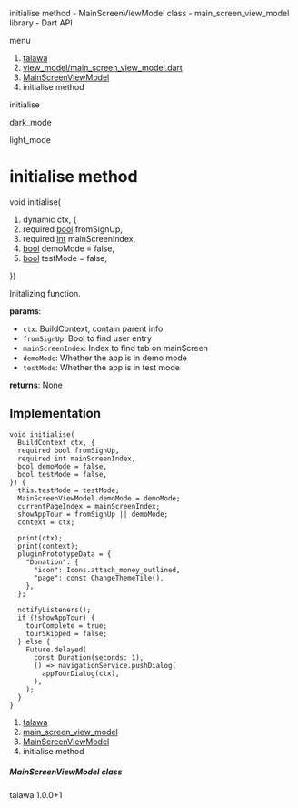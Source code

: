 




initialise method - MainScreenViewModel class - main\_screen\_view\_model library - Dart API







menu

1. [talawa](../../index.html)
2. [view\_model/main\_screen\_view\_model.dart](../../file-___home_harshil_Desktop_open-source_palisadoes_talawa_lib_view_model_main_screen_view_model/)
3. [MainScreenViewModel](../../file-___home_harshil_Desktop_open-source_palisadoes_talawa_lib_view_model_main_screen_view_model/MainScreenViewModel-class.html)
4. initialise method

initialise


dark\_mode

light\_mode




# initialise method


void
initialise(

1. dynamic ctx, {
2. required [bool](https://api.flutter.dev/flutter/dart-core/bool-class.html) fromSignUp,
3. required [int](https://api.flutter.dev/flutter/dart-core/int-class.html) mainScreenIndex,
4. [bool](https://api.flutter.dev/flutter/dart-core/bool-class.html) demoMode = false,
5. [bool](https://api.flutter.dev/flutter/dart-core/bool-class.html) testMode = false,

})

Initalizing function.

**params**:

* `ctx`: BuildContext, contain parent info
* `fromSignUp`: Bool to find user entry
* `mainScreenIndex`: Index to find tab on mainScreen
* `demoMode`: Whether the app is in demo mode
* `testMode`: Whether the app is in test mode

**returns**:
None


## Implementation

```
void initialise(
  BuildContext ctx, {
  required bool fromSignUp,
  required int mainScreenIndex,
  bool demoMode = false,
  bool testMode = false,
}) {
  this.testMode = testMode;
  MainScreenViewModel.demoMode = demoMode;
  currentPageIndex = mainScreenIndex;
  showAppTour = fromSignUp || demoMode;
  context = ctx;

  print(ctx);
  print(context);
  pluginPrototypeData = {
    "Donation": {
      "icon": Icons.attach_money_outlined,
      "page": const ChangeThemeTile(),
    },
  };

  notifyListeners();
  if (!showAppTour) {
    tourComplete = true;
    tourSkipped = false;
  } else {
    Future.delayed(
      const Duration(seconds: 1),
      () => navigationService.pushDialog(
        appTourDialog(ctx),
      ),
    );
  }
}
```

 


1. [talawa](../../index.html)
2. [main\_screen\_view\_model](../../file-___home_harshil_Desktop_open-source_palisadoes_talawa_lib_view_model_main_screen_view_model/)
3. [MainScreenViewModel](../../file-___home_harshil_Desktop_open-source_palisadoes_talawa_lib_view_model_main_screen_view_model/MainScreenViewModel-class.html)
4. initialise method

##### MainScreenViewModel class





talawa
1.0.0+1






